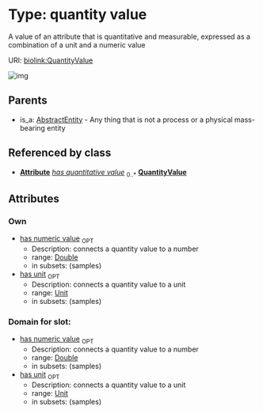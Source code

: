 
# Type: quantity value


A value of an attribute that is quantitative and measurable, expressed as a combination of a unit and a numeric value

URI: [biolink:QuantityValue](https://w3id.org/biolink/vocab/QuantityValue)


![img](http://yuml.me/diagram/nofunky;dir:TB/class/\[Attribute]++-%20has%20quantitative%20value%200..*>\[QuantityValue&#124;has_unit:unit%20%3F;has_numeric_value:double%20%3F],%20\[AbstractEntity]^-\[QuantityValue])

## Parents

 *  is_a: [AbstractEntity](AbstractEntity.md) - Any thing that is not a process or a physical mass-bearing entity

## Referenced by class

 *  **[Attribute](Attribute.md)** *[has quantitative value](has_quantitative_value.md)*  <sub>0..*</sub>  **[QuantityValue](QuantityValue.md)**

## Attributes


### Own

 * [has numeric value](has_numeric_value.md)  <sub>OPT</sub>
    * Description: connects a quantity value to a number
    * range: [Double](type/Double.md)
    * in subsets: (samples)
 * [has unit](has_unit.md)  <sub>OPT</sub>
    * Description: connects a quantity value to a unit
    * range: [Unit](type/Unit.md)
    * in subsets: (samples)

### Domain for slot:

 * [has numeric value](has_numeric_value.md)  <sub>OPT</sub>
    * Description: connects a quantity value to a number
    * range: [Double](type/Double.md)
    * in subsets: (samples)
 * [has unit](has_unit.md)  <sub>OPT</sub>
    * Description: connects a quantity value to a unit
    * range: [Unit](type/Unit.md)
    * in subsets: (samples)
